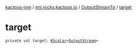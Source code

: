 [kactoos-jvm](../../index.md) / [nnl.rocks.kactoos.io](../index.md) / [OutputStreamTo](index.md) / [target](./target.md)

# target

`private val target: `[`KScalar`](../../nnl.rocks.kactoos/-k-scalar.md)`<`[`OutputStream`](http://docs.oracle.com/javase/8/docs/api/java/io/OutputStream.html)`>`